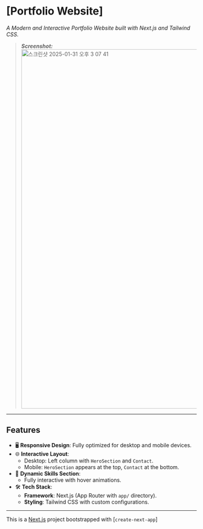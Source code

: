 # **[Portfolio Website]**  
_A Modern and Interactive Portfolio Website built with Next.js and Tailwind CSS._

> _**Screenshot:**_
> <img width="950" alt="스크린샷 2025-01-31 오후 3 07 41" src="https://github.com/user-attachments/assets/ea097e0b-c3c6-460d-bb31-4a89a2b38356" />

---

## **Features**

- 🖥️ **Responsive Design**: Fully optimized for desktop and mobile devices.
- 🌐 **Interactive Layout**:  
  - Desktop: Left column with `HeroSection` and `Contact`.  
  - Mobile: `HeroSection` appears at the top, `Contact` at the bottom.
- 🚀 **Dynamic Skills Section**:  
  - Fully interactive with hover animations.
- 🛠️ **Tech Stack**:  
  - **Framework**: Next.js (App Router with `app/` directory).  
  - **Styling**: Tailwind CSS with custom configurations.

---

This is a [Next.js](https://nextjs.org) project bootstrapped with [`create-next-app`]
